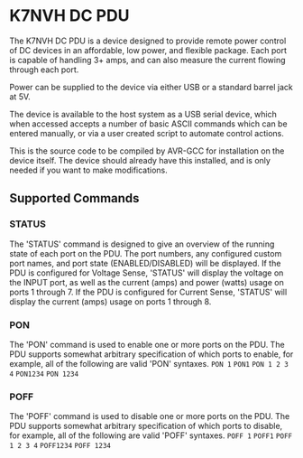 K7NVH DC PDU
=======

The K7NVH DC PDU is a device designed to provide remote power control of DC devices in an affordable, low power, and flexible package. Each port is capable of handling 3+ amps, and can also measure the current flowing through each port.

Power can be supplied to the device via either USB or a standard barrel jack at 5V.

The device is available to the host system as a USB serial device, which when accessed accepts a number of basic ASCII commands which can be entered manually, or via a user created script to automate control actions.

This is the source code to be compiled by AVR-GCC for installation on the device itself. The device should already have this installed, and is only needed if you want to make modifications.

## Supported Commands
### STATUS
The 'STATUS' command is designed to give an overview of the running state of each port on the PDU. The port numbers, any configured custom port names, and port state (ENABLED/DISABLED) will be displayed. If the PDU is configured for Voltage Sense, 'STATUS' will display the voltage on the INPUT port, as well as the current (amps) and power (watts) usage on ports 1 through 7. If the PDU is configured for Current Sense, 'STATUS' will display the current (amps) usage on ports 1 through 8.

### PON
The 'PON' command is used to enable one or more ports on the PDU. The PDU supports somewhat arbitrary specification of which ports to enable, for example, all of the following are valid 'PON' syntaxes.
```PON 1```
```PON1```
```PON 1 2 3 4```
```PON1234```
```PON 1234```

### POFF
The 'POFF' command is used to disable one or more ports on the PDU. The PDU supports somewhat arbitrary specification of which ports to disable, for example, all of the following are valid 'POFF' syntaxes.
```POFF 1```
```POFF1```
```POFF 1 2 3 4```
```POFF1234```
```POFF 1234```